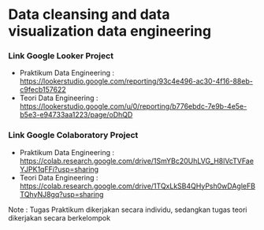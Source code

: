 # Data cleansing and data visualization data engineering
### Link Google Looker Project
- Praktikum Data Engineering : https://lookerstudio.google.com/reporting/93c4e496-ac30-4f16-88eb-c9fecb157622
- Teori Data Engineering : https://lookerstudio.google.com/u/0/reporting/b776ebdc-7e9b-4e5e-b5e3-e94733aa1223/page/oDhQD
### Link Google Colaboratory Project
- Praktikum Data Engineering : https://colab.research.google.com/drive/1SmYBc20UhLVG_H8lVcTVFaeYJPK1qFFi?usp=sharing
- Teori Data Engineering : https://colab.research.google.com/drive/1TQxLkSB4QHyPsh0wDAgleFBTQhyNJ8gq?usp=sharing

Note : Tugas Praktikum dikerjakan secara individu, sedangkan tugas teori dikerjakan secara berkelompok
